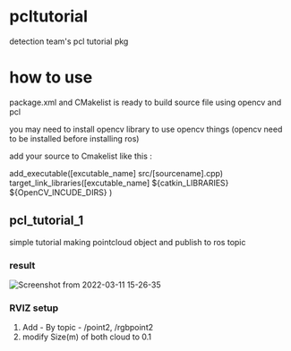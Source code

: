 # pcltutorial
detection team's pcl tutorial pkg

# how to use

package.xml and CMakelist is ready to build source file using opencv and pcl

you may need to install opencv library to use opencv things (opencv need to be installed before installing ros)

add your source to Cmakelist like this :

add_executable([excutable_name] src/[sourcename].cpp)
target_link_libraries([excutable_name]
  ${catkin_LIBRARIES}
  ${OpenCV_INCUDE_DIRS}
)

## pcl_tutorial_1

simple tutorial making pointcloud object and publish to ros topic

### result

![Screenshot from 2022-03-11 15-26-35](https://user-images.githubusercontent.com/65892441/157814324-55a5fb1d-189d-48fa-801a-78d562872d78.png)

### RVIZ setup

1. Add - By topic - /point2, /rgbpoint2
2. modify Size(m) of both cloud to 0.1
